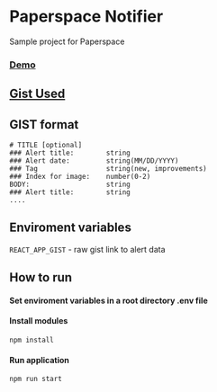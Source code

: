 # Paperspace Notifier
Sample project for Paperspace
### [Demo](https://ps-notifier.now.sh/)

## [Gist Used](https://gist.githubusercontent.com/reynld/d618a3acd79e0e7b459fb79bf28b4615/raw/0fbb9b7b41e0a8179c4bdb9170224f37295f0c61/ps_notifier.md")

## GIST format 
```
# TITLE [optional]
### Alert title:        string
### Alert date:         string(MM/DD/YYYY)
### Tag                 string(new, improvements)
### Index for image:    number(0-2)
BODY:                   string
### Alert title:        string
....
```

## Enviroment variables
`REACT_APP_GIST` - raw gist link to alert data

## How to run

#### Set enviroment variables in a root directory .env file 

#### Install modules
`npm install`

#### Run application
`npm run start`
